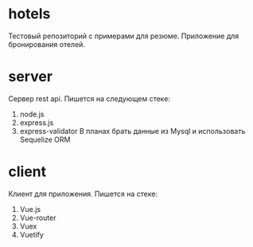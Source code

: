 # hotels
Тестовый репозиторий с примерами для резюме. Приложение для бронирования отелей. 

# server
Сервер rest api. Пишется на следующем стеке:
1. node.js
2. express.js
3. express-validator
В планах брать данные из Mysql и использовать Sequelize ORM

# client
Клиент для приложения. Пишется на стеке:
1. Vue.js
2. Vue-router
3. Vuex
4. Vuetify
